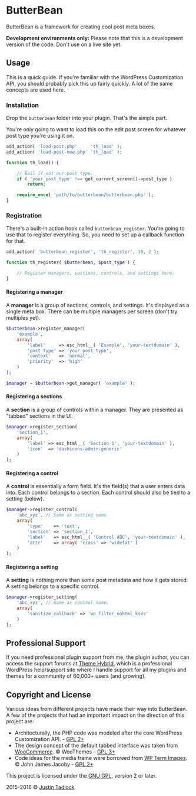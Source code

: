 # ButterBean

ButterBean is a framework for creating cool post meta boxes.

**Development environments only:** Please note that this is a development version of the code.  Don't use on a live site yet.

## Usage

This is a quick guide.  If you're familiar with the WordPress Customization API, you should probably pick this up fairly quickly.  A lot of the same concepts are used here.

### Installation

Drop the `butterbean` folder into your plugin. That's the simple part.

You're only going to want to load this on the edit post screen for whatever post type you're using it on.

```php
add_action( 'load-post.php'     'th_load' );
add_action( 'load-post-new.php' 'th_load' );

function th_load() {

	// Bail if not our post type.
	if ( 'your_post_type' !== get_current_screen()->post_type )
		return;

	require_once( 'path/to/butterbean/butterbean.php' );
}
```

### Registration

There's a built-in action hook called `butterbean_register`.  You're going to use that to register everything.  So, you need to set up a callback function for that.

```php
add_action( 'butterbean_register', 'th_register', 10, 2 );

function th_register( $butterbean, $post_type ) {

	// Register managers, sections, controls, and settings here.
}
```

#### Registering a manager

A **manager** is a group of sections, controls, and settings.  It's displayed as a single meta box.  There can be multiple managers per screen (don't try multiples yet).

```php
$butterbean->register_manager(
	'example',
	array(
		'label'     => esc_html__( 'Example', 'your-textdomain' ),
		'post_type' => 'your_post_type',
		'context'   => 'normal',
		'priority'  => 'high'
	)
);

$manager = $butterbean->get_manager( 'example' );
```

#### Registering a sections

A **section** is a group of controls within a manager.  They are presented as "tabbed" sections in the UI.

```php
$manager->register_section(
	'section_1',
	array(
		'label' => esc_html__( 'Section 1', 'your-textdomain' ),
		'icon'  => 'dashicons-admin-generic'
	)
);
```

#### Registering a control

A **control** is essentially a form field. It's the field(s) that a user enters data into.  Each control belongs to a section.  Each control should also be tied to a setting (below).

```php
$manager->register_control(
	'abc_xyz', // Same as setting name.
	array(
		'type'    => 'text',
		'section' => 'section_1',
		'label'   => esc_html__( 'Control ABC', 'your-textdomain' ),
		'attr'    => array( 'class' => 'widefat' )
	)
);
```

#### Registering a setting

A **setting** is nothing more than some post metadata and how it gets stored.  A setting belongs to a specific control.

```php
$manager->register_setting(
	'abc_xyz', // Same as control name.
	array(
		'sanitize_callback' => 'wp_filter_nohtml_kses'
	)
);
```

## Professional Support

If you need professional plugin support from me, the plugin author, you can access the support forums at [Theme Hybrid](http://themehybrid.com/board/topics), which is a professional WordPress help/support site where I handle support for all my plugins and themes for a community of 60,000+ users (and growing).

## Copyright and License

Various ideas from different projects have made their way into ButterBean.  A few of the projects that had an important impact on the direction of this project are:

* Architecturally, the PHP code was modeled after the core WordPress Customization API. - [GPL 2+](http://www.gnu.org/licenses/old-licenses/gpl-2.0.html)
* The design concept of the default tabbed interface was taken from [WooCommerce](http://www.woothemes.com/woocommerce/). &copy; WooThemes - [GPL 3+](http://www.gnu.org/licenses/gpl.html)
* Code ideas for the media frame were borrowed from [WP Term Images](https://wordpress.org/plugins/wp-term-images/). &copy; John James Jacoby - [GPL 2+](http://www.gnu.org/licenses/old-licenses/gpl-2.0.html)

This project is licensed under the [GNU GPL](http://www.gnu.org/licenses/old-licenses/gpl-2.0.html), version 2 or later.

2015-2016 &copy; [Justin Tadlock](http://justintadlock.com).
